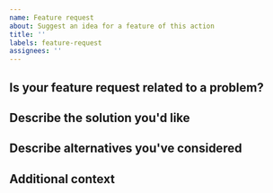 ```yaml
---
name: Feature request
about: Suggest an idea for a feature of this action
title: ''
labels: feature-request
assignees: ''
---
```


<!--
  This is a template. Feel free to delete any sections that are not relevant.
-->

## Is your feature request related to a problem?

<!-- A clear and concise description of what the problem is. For example: _I'm always frustrated when [...]_ -->

## Describe the solution you'd like

<!-- A clear and concise description of what you want to happen. -->

## Describe alternatives you've considered

<!-- A clear and concise description of any alternative solutions or features you've considered. -->

## Additional context

<!-- Add any other context or screenshots about the feature request here. -->
